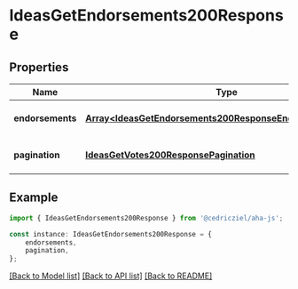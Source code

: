 # IdeasGetEndorsements200Response


## Properties

Name | Type | Description | Notes
------------ | ------------- | ------------- | -------------
**endorsements** | [**Array&lt;IdeasGetEndorsements200ResponseEndorsementsInner&gt;**](IdeasGetEndorsements200ResponseEndorsementsInner.md) |  | [optional] [default to undefined]
**pagination** | [**IdeasGetVotes200ResponsePagination**](IdeasGetVotes200ResponsePagination.md) |  | [optional] [default to undefined]

## Example

```typescript
import { IdeasGetEndorsements200Response } from '@cedricziel/aha-js';

const instance: IdeasGetEndorsements200Response = {
    endorsements,
    pagination,
};
```

[[Back to Model list]](../README.md#documentation-for-models) [[Back to API list]](../README.md#documentation-for-api-endpoints) [[Back to README]](../README.md)
